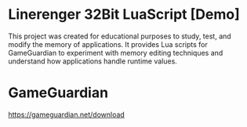 # Linerenger 32Bit LuaScript [Demo]
This project was created for educational purposes to study, test, and modify  the memory of applications. It provides Lua scripts for GameGuardian to  experiment with memory editing techniques and understand how applications  handle runtime values.
# GameGuardian 
https://gameguardian.net/download
